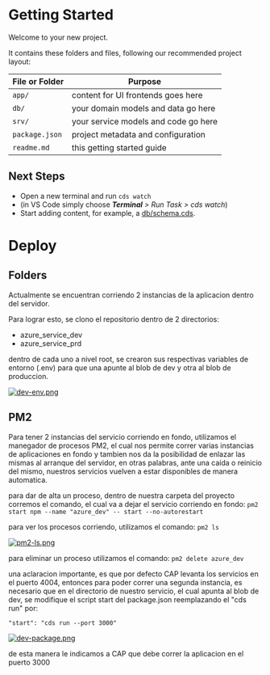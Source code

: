 # Getting Started

Welcome to your new project.

It contains these folders and files, following our recommended project layout:

File or Folder | Purpose
---------|----------
`app/` | content for UI frontends goes here
`db/` | your domain models and data go here
`srv/` | your service models and code go here
`package.json` | project metadata and configuration
`readme.md` | this getting started guide


## Next Steps

- Open a new terminal and run `cds watch` 
- (in VS Code simply choose _**Terminal** > Run Task > cds watch_)
- Start adding content, for example, a [db/schema.cds](db/schema.cds).


# Deploy 

## Folders

Actualmente se encuentran corriendo 2 instancias de la aplicacion dentro del servidor.

Para lograr esto, se clono el repositorio dentro de 2 directorios:

- azure_service_dev
- azure_service_prd

dentro de cada uno a nivel root, se crearon sus respectivas variables de entorno (.env) para que una apunte al blob de dev y otra al blob de produccion.

[![dev-env.png](https://i.postimg.cc/t4cPf3GH/dev-env.png)](https://postimg.cc/NK152r0N)

## PM2

Para tener 2 instancias del servicio corriendo en fondo, utilizamos el manegador de procesos PM2, el cual nos permite correr varias instancias de aplicaciones en fondo y tambien nos da la posibilidad de enlazar
las mismas al arranque del servidor, en otras palabras, ante una caída o reinicio del mismo, nuestros servicios vuelven a estar disponibles de manera automatica. 

para dar de alta un proceso, dentro de nuestra carpeta del proyecto corremos el comando, el cual va a dejar el servicio corriendo en fondo:
`pm2 start npm --name "azure_dev" -- start --no-autorestart`

para ver los procesos corriendo, utilizamos el comando:
`pm2 ls`

[![pm2-ls.png](https://i.postimg.cc/DzbsKS74/pm2-ls.png)](https://postimg.cc/FfN1ysdh)

para eliminar un proceso utilizamos el comando:
`pm2 delete azure_dev`

una aclaracion importante, es que por defecto CAP levanta los servicios en el puerto 4004, entonces para poder correr una segunda instancia, es necesario que en el directorio de nuestro servicio, el cual apunta al blob de dev, se modifique el script start del package.json reemplazando el "cds run" por:

 `"start": "cds run --port 3000"`

[![dev-package.png](https://i.postimg.cc/G2wD3bp7/dev-package.png)](https://postimg.cc/sBmxwd77)

de esta manera le indicamos a CAP que debe correr la aplicacion en el puerto 3000
